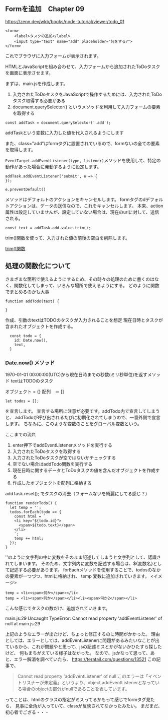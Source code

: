 ## Formを追加　Chapter 09
https://zenn.dev/wkb/books/node-tutorial/viewer/todo_01

```
<form>
    <label>タスクの追加</label>
    <input type="text" name="add" placeholder="何をする?">
</form>
```
これでブラウザに入力フォームが表示されます。


HTMLとJavaScriptを組み合わせて、入力フォームから追加されたToDoタスクを画面に表示させます。

まずは、main.jsを作成します。


1. 入力されたToDoタスクをJavaScriptで操作するためには、入力されたToDoタスク取得する必要がある
2.  document.querySelector() というメソッドを利用して入力フォームの要素を取得する

```
const addTask = document.querySelector('.add');
```

addTaskという変数に入力した値を代入されるようにします

また、class="add"はformタグに設置されているので、formないの全ての要素を取得します。

`EventTarget.addEventListener(type, listener)`メソッドを使用して、特定の動作があった場合に発動するように設定します。

```
addTask.addEventListener('submit', e => {
});
```


```
e.preventDefault() 
```
メソッドはデフォルトのアクションをキャンセルします。
formタグのdデフォルトアクションは、データの送信なので、これをキャンセルします。
本来、action属性は設定していませんが、設定していない場合は、現在のurlに対して、送信される。

```
const text = addTask.add.value.trim();
```
trim()関数を使って、入力された値の前後の空白を削除します。

[trim()関数](https://developer.mozilla.org/ja/docs/Web/JavaScript/Reference/Global_Objects/String/trim)


## 処理の関数化について

さまざまな箇所で使えるようにするため、その時々の処理のために書くのはなく、関数化してしまって、いろんな場所で使えるようにする。
どのように関数でまとめるのかも大事


```
function addTodo(text) {

}
```

作成、引数のtextはTODOのタスクが入力されることを想定
現在日時とタスクが含まれたオブジェクトを作成する。

```
  const todo = {
    id: Date.now(),
    text,
  }
```
### Date.now() メソッド
1970-01-01 00:00:00(UTC)から現在日時までの秒数(ミリ秒単位)を返すメソッド
textはTODOのタスク

オブジェクト = {}
配列　＝ []

```
let todos = [];
```
を宣言します。
宣言する場所に注意が必要です。addTodo内で宣言してしまうと、
addTodoが呼び出されるたびに初期化されてしまうので、一番外側で宣言します。
ちなみに、このような変数のことをグローバル変数という。

ここまでの流れ

1. enter押下でaddEventListenerメソッドを実行する
2. 入力されたToDoタスクを取得する
3. 入力されたToDoタスクが空ではないかチェックする
4. 空でない場合はaddTodo関数を実行する
5. 現在日時に関するデータとToDoタスクの値を含んだオブジェクトを作成する
6. 作成したオブジェクトを配列に格納する


addTask.reset();
でタスクの消去（フォームないを綺麗にしてる感じ？）

```
function renderTodo() {
  let temp = '';
  todos.forEach(todo => {
    const html = `
    <li key="${todo.id}">
      <span>${todo.text}</span>    
    </li>
    `;
    temp += html;
  });
}
```
''のように文字列の中に変数をそのまま記述してしまうと文字列として、認識されてしまいます。
そのため、文字列内に変数を記述する場合は、${変数名}として記述する必要があります。
forEachメソッドを使用することで、todosのなかの要素が一つづつ、htmlに格納され、
temp 変数に追加されていきます。
<イメージ>
```
temp = <li><span>何か</span></li>
temp = <li><span>何か</span></li><li><span>何か2</span></li>
```

こんな感じでタスクの数だけ、追加されていきます。


main.js:29 Uncaught TypeError: Cannot read property 'addEventListener' of null
    at main.js:29

上記のようなエラーが出たけど、ちょっと修正するのに時間がかかった。
理由としては、エラーとしては、addEventListenerに問題があるみたいなことが出ているから、これが問題やと思って、jsの記述ミスとかがないかひたすら探したけど、
何もまちがえている様子はなかった。
なので、jsかなって思って、あと、エラー解消を調べていたら、
https://teratail.com/questions/13521
この記事で、

> Cannot read property 'addEventListener' of null 
このエラーは「イベントリスナーが未定義」というより、object.addEventListenerとなっている場合のobjectの部分がnullであることを表しています。

ってことは、htmlのクラスの指定がミスってるかもって感じでformタグ見たら、
見事に全角が入っていて、classが反映されてなかったみたい。
まだまだ、初心者でござる・・・


